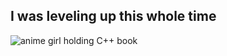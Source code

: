 ## I was leveling up this whole time

![anime girl holding C++ book](https://raw.githubusercontent.com/cat-milk/Anime-Girls-Holding-Programming-Books/master/C%2B%2B/Sakura_Nene_CPP.jpg)
